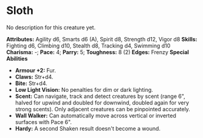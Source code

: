 # Sloth

No description for this creature yet.

**Attributes:** Agility d6, Smarts d6 (A), Spirit d8, Strength d12,
Vigor d8
**Skills:** Fighting d6, Climbing d10, Stealth d8, Tracking d4, Swimming
d10
**Charisma:** -; **Pace:** 4; **Parry:** 5; **Toughness:** 8 (2)
**Edges:** Frenzy
**Special Abilities**

- **Armour +2:** Fur.
- **Claws:** Str+d4.
- **Bite:** Str+d4.
- **Low Light Vision:** No penalties for dim or dark lighting.
- **Scent:** Can navigate, track and detect creatures by scent (range
6", halved for upwind and doubled for downwind, doubled again for very
strong scents). Only adjacent creatures can be pinpointed accurately.
- **Wall Walker:** Can automatically move across vertical or inverted
surfaces with Pace 6".
- **Hardy:** A second Shaken result doesn't become a wound.
